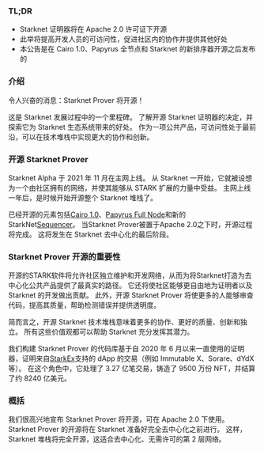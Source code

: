 ### TL;DR

* Starknet 证明器将在 Apache 2.0 许可证下开源
* 此举将提高开发人员的可访问性，促进社区内的协作并提供其他好处
* 本公告是在 Cairo 1.0、Papyrus 全节点和 Starknet 的新排序器开源之后发布的

### 介绍

令人兴奋的消息：Starknet Prover 将开源！

这是 Starknet 发展过程中的一个里程碑。 了解开源 Starknet 证明器的决定，并探索它为 Starknet 生态系统带来的好处。 作为一项公共产品，可访问性处于最前沿，可以在技术堆栈中实现更大的协作和创新。

### 开源 Starknet Prover

Starknet Alpha 于 2021 年 11 月在主网上线。 从 Starknet 一开始，它就被设想为一个由社区拥有的网络，并使其能够从 STARK 扩展的力量中受益。 主网上线一年后，是时候开始开源整个 Starknet 堆栈了。

已经开源的元素包括[Cairo 1.0](https://medium.com/starkware/open-sourcing-cairo-1-0-b3100a664bb0)、[Papyrus Full Node](https://medium.com/starkware/papyrus-an-open-source-starknet-full-node-396f7cd90202)和新的 StarkNet[Sequencer](https://starkware.medium.com/starknets-new-sequencer-339e63845003)。 当Starknet Prover被置于Apache 2.0之下时，开源过程将完成。 这将发生在 Starknet 去中心化的最后阶段。

### Starknet Prover 开源的重要性

开源的STARK软件将允许社区独立维护和开发网络，从而为将Starknet打造为去中心化公共产品提供了最真实的路径。 它还将使社区能够更自由地为证明者以及 Starknet 的开发做出贡献。 此外，开源 Starknet Prover 将使更多的人能够审查代码，提高其质量，帮助检测错误并提供透明度。

简而言之，开源 Starknet 技术堆栈意味着更多的协作、更好的质量、创新和独立。 所有这些价值观都可以帮助 Starknet 充分发挥其潜力。

我们构建 Starknet Prover 的代码库基于自 2020 年 6 月以来一直使用的证明器，证明来自[StarkEx](https://medium.com/starkware/starks-starkex-and-starknet-9a426680745a)支持的 dApp 的交易（例如 Immutable X、Sorare、dYdX 等）。 在这个角色中，它处理了 3.27 亿笔交易，铸造了 9500 万份 NFT，并结算了约 8240 亿美元。

### 概括

我们很高兴地宣布 Starknet Prover 将开源，可在 Apache 2.0 下使用。 Starknet Prover 的开源将在 Starknet 准备好完全去中心化之前进行。 这样，Starknet 堆栈将完全开源，这适合去中心化、无需许可的第 2 层网络。